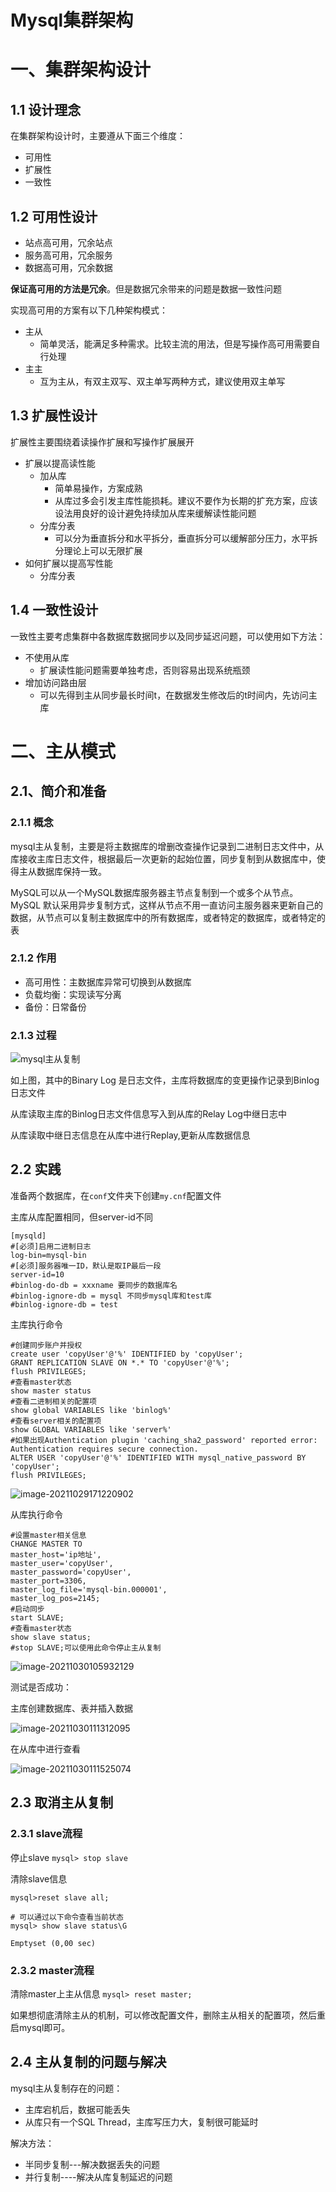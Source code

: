 # Mysql集群架构

# 一、集群架构设计

## 1.1 设计理念

在集群架构设计时，主要遵从下面三个维度：

- 可用性
- 扩展性
- 一致性

## 1.2 可用性设计

- 站点高可用，冗余站点
- 服务高可用，冗余服务
- 数据高可用，冗余数据

**保证高可用的方法是冗余**。但是数据冗余带来的问题是数据一致性问题

实现高可用的方案有以下几种架构模式：

- 主从
  - 简单灵活，能满足多种需求。比较主流的用法，但是写操作高可用需要自行处理
- 主主
  - 互为主从，有双主双写、双主单写两种方式，建议使用双主单写

## 1.3 扩展性设计

扩展性主要围绕着读操作扩展和写操作扩展展开

- 扩展以提高读性能
  - 加从库
    - 简单易操作，方案成熟
    - 从库过多会引发主库性能损耗。建议不要作为长期的扩充方案，应该设法用良好的设计避免持续加从库来缓解读性能问题
  - 分库分表
    - 可以分为垂直拆分和水平拆分，垂直拆分可以缓解部分压力，水平拆分理论上可以无限扩展
- 如何扩展以提高写性能
  - 分库分表

## 1.4 一致性设计

一致性主要考虑集群中各数据库数据同步以及同步延迟问题，可以使用如下方法：

- 不使用从库
  - 扩展读性能问题需要单独考虑，否则容易出现系统瓶颈
- 增加访问路由层
  - 可以先得到主从同步最长时间t，在数据发生修改后的t时间内，先访问主库

# 二、主从模式

## 2.1、简介和准备

### 2.1.1 概念

mysql主从复制，主要是将主数据库的增删改查操作记录到二进制日志文件中，从库接收主库日志文件，根据最后一次更新的起始位置，同步复制到从数据库中，使得主从数据库保持一致。

MySQL可以从一个MySQL数据库服务器主节点复制到一个或多个从节点。MySQL 默认采用异步复制方式，这样从节点不用一直访问主服务器来更新自己的数据，从节点可以复制主数据库中的所有数据库，或者特定的数据库，或者特定的表

### 2.1.2 作用

- 高可用性：主数据库异常可切换到从数据库
- 负载均衡：实现读写分离
- 备份：日常备份

### 2.1.3 过程

![mysql主从复制](https://mypic-12138.oss-cn-beijing.aliyuncs.com/blog/picgo/mysql%E4%B8%BB%E4%BB%8E%E5%A4%8D%E5%88%B6.png)

如上图，其中的Binary Log 是日志文件，主库将数据库的变更操作记录到Binlog日志文件

从库读取主库的Binlog日志文件信息写入到从库的Relay Log中继日志中

从库读取中继日志信息在从库中进行Replay,更新从库数据信息

## 2.2 实践

准备两个数据库，在`conf`文件夹下创建`my.cnf`配置文件

主库从库配置相同，但server-id不同

~~~mysql
[mysqld]
#[必须]启用二进制日志
log-bin=mysql-bin
#[必须]服务器唯一ID，默认是取IP最后一段
server-id=10
#binlog-do-db = xxxname 要同步的数据库名
#binlog-ignore-db = mysql 不同步mysql库和test库
#binlog-ignore-db = test
~~~

主库执行命令

~~~mysql
#创建同步账户并授权
create user 'copyUser'@'%' IDENTIFIED by 'copyUser';
GRANT REPLICATION SLAVE ON *.* TO 'copyUser'@'%';
flush PRIVILEGES;
#查看master状态
show master status
#查看二进制相关的配置项
show global VARIABLES like 'binlog%'
#查看server相关的配置项
show GLOBAL VARIABLES like 'server%'
#如果出现Authentication plugin 'caching_sha2_password' reported error: Authentication requires secure connection.
ALTER USER 'copyUser'@'%' IDENTIFIED WITH mysql_native_password BY 'copyUser';
flush PRIVILEGES;
~~~

![image-20211029171220902](https://mypic-12138.oss-cn-beijing.aliyuncs.com/blog/picgo/image-20211029171220902.png)

从库执行命令

~~~mysql
#设置master相关信息
CHANGE MASTER TO
master_host='ip地址',
master_user='copyUser',
master_password='copyUser',
master_port=3306,
master_log_file='mysql-bin.000001',
master_log_pos=2145;
#启动同步
start SLAVE;
#查看master状态
show slave status;
#stop SLAVE;可以使用此命令停止主从复制
~~~

![image-20211030105932129](https://mypic-12138.oss-cn-beijing.aliyuncs.com/blog/picgo/image-20211030105932129.png)

测试是否成功：

主库创建数据库、表并插入数据

![image-20211030111312095](https://mypic-12138.oss-cn-beijing.aliyuncs.com/blog/picgo/image-20211030111312095.png)

在从库中进行查看

![image-20211030111525074](https://mypic-12138.oss-cn-beijing.aliyuncs.com/blog/picgo/image-20211030111525074.png)

## 2.3 取消主从复制

### 2.3.1 slave流程

停止slave    `mysql> stop slave`

清除slave信息

~~~
mysql>reset slave all;

# 可以通过以下命令查看当前状态
mysql> show slave status\G

Emptyset (0,00 sec)
~~~

### 2.3.2 master流程

清除master上主从信息    `mysql> reset master;`

如果想彻底清除主从的机制，可以修改配置文件，删除主从相关的配置项，然后重启mysql即可。

## 2.4 主从复制的问题与解决

mysql主从复制存在的问题：

- 主库宕机后，数据可能丢失
- 从库只有一个SQL Thread，主库写压力大，复制很可能延时

解决方法：

- 半同步复制---解决数据丢失的问题
- 并行复制----解决从库复制延迟的问题





